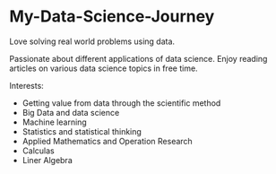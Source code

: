 # My-Data-Science-Journey


Love solving real world problems using data.

Passionate about different applications of data science. Enjoy reading articles on various data science topics in free time.

Interests:
- Getting value from data through the scientific method
- Big Data and data science
- Machine learning
- Statistics and statistical thinking
- Applied Mathematics and Operation Research
- Calculas
- Liner Algebra
